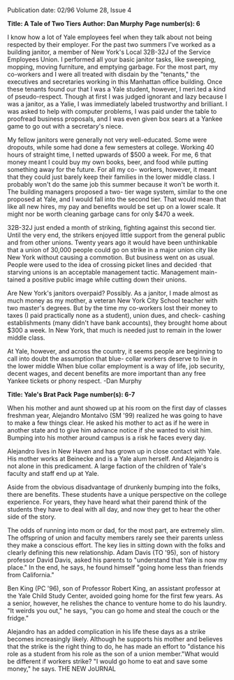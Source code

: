 Publication date: 02/96
Volume 28, Issue 4

**Title: A Tale of Two Tiers**
**Author: Dan Murphy**
**Page number(s): 6**

I know how a lot of Yale employees feel 
when they talk about not being respected 
by their employer. For the past two 
summers I've worked as a building janitor, 
a member of New York's Local 32B-32J of 
the Service Employees Union. I performed 
all your basic janitor tasks, like sweeping, 
mopping, moving furniture, and emptying 
garbage. For the most part, my co-workers 
and I were all treated with disdain by the 
"tenants," the executives and secretaries 
working in this Manhattan office building. 
Once these tenants found our that I 
was a Yale student, however, I meri.ted a 
kind of pseudo-respect. Though at first I 
was judged ignorant and lazy because I was 
a janitor, as a Yalie, I was immediately 
labeled trustworthy and brilliant. I was 
asked to help with computer problems, I 
was paid under the table to proofread 
business proposals, and I was even given 
box sears at a Yankee game to go out with a 
secretary's niece. 

My fellow janitors were generally not 
very well-educated. Some were dropouts, 
while some had done a few semesters at 
college. Working 40 hours of straight time, 
I netted upwards of $500 a week. For me, 
6 
that money meant 
I could buy my 
own books, beer, 
and food while 
putting something 
away for the future. 
For all my co-
workers, however, 
it meant that they 
could just barely 
keep their families 
in 
the 
lower 
middle class. 
I 
probably 
won't do the same 
job this summer 
because it won't be 
worth it. 
The 
building managers 
proposed a two-
tier wage system, similar to the one 
proposed at Yale, and I would fall into the 
second tier. That would mean that like all 
new hires, my pay and benefits would be 
set up on a lower scale. It might nor be 
worth cleaning garbage cans for only $470 
a week. 

32B-32J just ended a month of 
striking, fighting against this second tier. 
Until the very end, the strikers enjoyed 
little support from the general public and 
from other unions. Twenty years ago it 
would have been unthinkable that a union 
of 30,000 people could go on strike in a 
major union city like New York without 
causing a commotion. But business went 
on as usual. People were used to the idea of 
crossing picket lines and decided ·that 
starving unions is 
an acceptable 
management tactic. Management main-
tained a positive public image while cutting 
down their unions. 

Are New York's janitors overpaid? 
Possibly. As a janitor, I made almost as 
much money as my mother, a veteran New 
York City School teacher with two master's 
degrees. But by the time my co-workers 
lost their money to taxes (I paid practically 
none as a student), union dues, and check-
cashing establishments (many didn't have 
bank accounts), they brought home about 
$300 a week. In New York, that much is 
needed just to remain in the lower middle 
class. 

At Yale, however, and across the 
country, it seems people are beginning to 
call into doubt the assumption that blue-
collar workers deserve to live in the lower 
middle 
When 
blue 
collar 
employment is a way of life, job security, 
decent wages, and decent benefits are more 
important than any free Yankee tickets or 
phony respect. 
-Dan Murphy 


**Title: Yale's Brat Pack**
**Page number(s): 6-7**

When his mother and aunt showed up 
at his room on the first day of classes 
freshman year, Alejandro Montalvo (SM 
'99) realized he was going to have to make a 
few things clear. He asked his mother to act 
as if he were in another state and to give 
him advance notice if she wanted to visit 
him. Bumping into his mother around 
campus is a risk he faces every day. 

Alejandro lives in New Haven and has 
grown up in close contact with Yale. His 
mother works at Beinecke and is a Yale 
alum herself. And Alejandro is not alone in 
this predicament. A large faction of the 
children of Yale's faculty and staff end up at 
Yale. 

Aside from the obvious disadvantage of 
drunkenly bumping into the folks, there are 
benefits. These students have a unique 
perspective on the college experience. For 
years, they have heard what their parend 
think of the students they have to deal with 
all day, and now they get to hear the other 
side of the story. 

The odds of running into mom or dad, 
for the most part, are extremely slim. The 
offspring of union and faculty members 
rarely see their parents unless they make a 
conscious effort. The key lies in sitting 
down with the folks and clearly defining 
this new relationship. Adam Davis (TO 
'95), son of history professor David Davis, 
asked his parents to "understand that Yale is 
now my place." In the end, he says, he 
found himself "going home less than friends 
from California." 

Ben King (PC '96), son of Professor 
Robert King, an assistant professor at the 
Yale Child Study Center, avoided going 
home for the first few years. As a senior, 
however, he relishes the chance to venture 
home to do his laundry. "It weirds you out," 
he says, "you can go home and steal the 
couch or the fridge." 

Alejandro has an added complication in 
his life these days as a strike becomes 
increasingly likely. Although he supports his 
mother and believes that the strike is the 
right thing to do, he has made an effort to 
"distance his role as a student from his role 
as the son of a union member."What would 
be different if workers strike? "I would go 
home to eat and save some money," he says. 
THE NEW JoURNAL